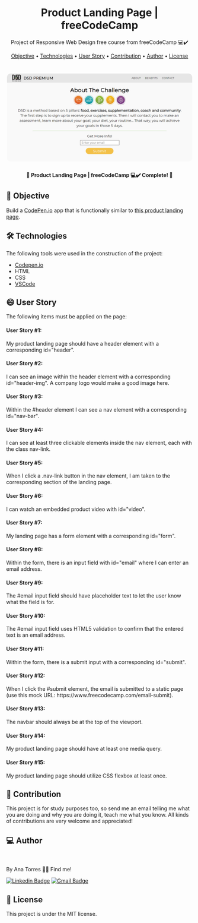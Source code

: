 <h1 align="center">
    Product Landing Page | freeCodeCamp
</h1>
<p align="center"> Project of Responsive Web Design free course from freeCodeCamp 💻✔️ </p>

<p align="center">
 <a href="#objective">Objective</a> •
 <a href="#technologies">Technologies</a> • 
 <a href="#user">User Story</a> • 
 <a href="#contribution">Contribution</a> • 
 <a href="#author">Author</a> • 
 <a href="#license">License</a>
</p>

<h1 align="center">
  <img width="500" style="border-radius: 10px" height="auto" alt="page" src="/public/images/page.png" />
</h1>

<h4 align="center"> 
	🚧 Product Landing Page | freeCodeCamp 💻✔️ Complete! 🚧
</h4>

<h2 id="objective" > 🎯 Objective </h2>

Build a <a href="https://codepen.io/" target=“_blank”>CodePen.io</a> app that is functionally similar to <a href="https://codepen.io/freeCodeCamp/full/RKRbwL" target=“_blank”>this product landing page</a>.

<h2 id="technologies"> 🛠 Technologies </h2>

The following tools were used in the construction of the project:

- [Codepen.io](https://codepen.io/anabrtorres/full/NWNZMmL)
- HTML
- CSS
- [VSCode](https://code.visualstudio.com)

<h2 id="user"> 😄 User Story </h2>

The following items must be applied on the page:

<h4>User Story #1:</h4>
<p>My product landing page should have a header element with a corresponding id="header".</p>
<h4>User Story #2:</h4>
<p>I can see an image within the header element with a corresponding id="header-img". A company logo would make a good image here.</p>
<h4>User Story #3:</h4>
<p>Within the #header element I can see a nav element with a corresponding id="nav-bar".</p>
<h4>User Story #4:</h4>
<p>I can see at least three clickable elements inside the nav element, each with the class nav-link.</p>
<h4>User Story #5:</h4>
<p>When I click a .nav-link button in the nav element, I am taken to the corresponding section of the landing page.</p>
<h4>User Story #6:</h4>
<p>I can watch an embedded product video with id="video".</p>
<h4>User Story #7:</h4>
<p>My landing page has a form element with a corresponding id="form".</p>
<h4>User Story #8:</h4>
<p>Within the form, there is an input field with id="email" where I can enter an email address.</p>
<h4>User Story #9:</h4>
<p>The #email input field should have placeholder text to let the user know what the field is for.</p>
<h4>User Story #10:</h4>
<p>The #email input field uses HTML5 validation to confirm that the entered text is an email address.</p>
<h4>User Story #11:</h4>
<p>Within the form, there is a submit input with a corresponding id="submit".</p>
<h4>User Story #12:</h4>
<p>When I click the #submit element, the email is submitted to a static page (use this mock URL: https://www.freecodecamp.com/email-submit).</p>
<h4>User Story #13:</h4>
<p>The navbar should always be at the top of the viewport.</p>
<h4>User Story #14:</h4>
<p>My product landing page should have at least one media query.</p>
<h4>User Story #15:</h4>
<p>My product landing page should utilize CSS flexbox at least once.</p>

<h2 id="contribution"> 🤝 Contribution </h2>

This project is for study purposes too, so send me an email telling me what you are doing and why you are doing it, teach me what you know. All kinds of contributions are very welcome and appreciated!

<h2 id="author"> 💻 Author </h2>

<img style="{{border-radius| 50%}}" src="https://avatars3.githubusercontent.com/u/71350840?s=400&u=02afaa6318aee076b5e3a398e531296a7fb30dc0&v=4" width="100px;" alt=""/>

By Ana Torres 👋🏽 Find me!

[![Linkedin Badge](https://img.shields.io/badge/-anabrtorres-blue?style=flat-square&logo=Linkedin&logoColor=white&link=https://www.linkedin.com/in/anabrtorres/)](https://www.linkedin.com/in/anabrtorres/)
[![Gmail Badge](https://img.shields.io/badge/-anabrtorres19@gmail.com-c14438?style=flat-square&logo=Gmail&logoColor=white&link=mailto:anabrtorres19@gmail.com)](mailto:anabrtorres19@gmail.com)

<h2 id="license"> 📝 License </h2>

This project is under the MIT license.
